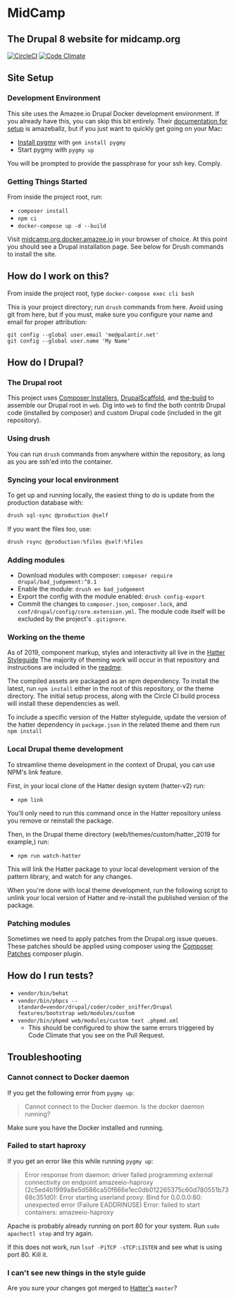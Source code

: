 # MidCamp
## The Drupal 8 website for midcamp.org
[![CircleCI](https://circleci.com/gh/MidCamp/midcamp.svg?style=shield)](https://circleci.com/gh/MidCamp/midcamp)
[![Code Climate](https://codeclimate.com/github/MidCamp/midcamp/badges/gpa.svg)](https://codeclimate.com/github/MidCamp/midcamp)

## Site Setup

###  Development Environment

This site uses the Amazee.io Drupal Docker development environment. If you already have this, you can skip this bit entirely. Their [documentation for setup](https://docs.amazee.io/local_docker_development/local_docker_development.html) is amazeballz, but if you just want to quickly get going on your Mac:

- [Install pygmy](https://docs.amazee.io/local_docker_development/pygmy.html) with `gem install pygmy`
- Start pygmy with `pygmy up`

You will be prompted to provide the passphrase for your ssh key. Comply.


### Getting Things Started

From inside the project root, run:

- `composer install`
- `npm ci`
- `docker-compose up -d --build`

Visit [midcamp.org.docker.amazee.io](http://midcamp.org.docker.amazee.io) in your browser of choice.  At this point you should see a Drupal installation page.  See below for Drush commands to install the site.  

## How do I work on this?

From inside the project root, type `docker-compose exec cli bash`

This is your project directory; run `drush` commands from here. Avoid using git from here, but if you must, make sure you configure your name and email for proper attribution:

```
git config --global user.email 'me@palantir.net'
git config --global user.name 'My Name'
```

## How do I Drupal?

### The Drupal root

This project uses [Composer Installers](https://github.com/composer/installers), [DrupalScaffold](https://github.com/drupal-composer/drupal-scaffold), and [the-build](https://github.com/palantirnet/the-build) to assemble our Drupal root in `web`. Dig into `web` to find the both contrib Drupal code (installed by composer) and custom Drupal code (included in the git repository).

### Using drush

You can run `drush` commands from anywhere within the repository, as long as you are ssh'ed into the container.

### Syncing your local environment

To get up and running locally, the easiest thing to do is update from the production database with:

```bash
drush sql-sync @production @self
```

If you want the files too, use:

```bash
drush rsync @production:%files @self:%files
```

### Adding modules

* Download modules with composer: `composer require drupal/bad_judgement:^8.1`
* Enable the module: `drush en bad_judgement`
* Export the config with the module enabled: `drush config-export`
* Commit the changes to `composer.json`, `composer.lock`, and `conf/drupal/config/core.extension.yml`. The module code itself will be excluded by the project's `.gitignore`.

### Working on the theme

As of 2019, component markup, styles and interactivity all live in the [Hatter Styleguide](https://github.com/MidCamp/hatter-v2)
The majority of theming work will occur in that repository and instructions are included in the [readme](https://github.com/MidCamp/hatter-v2/blob/master/README.md). 

The compiled assets are packaged as an npm dependency. To install the latest, run `npm install` either in the root of this
repository, or the theme directory. The initial setup process, along with the Circle CI build process will install these
dependencies as well.

To include a specific version of the Hatter styleguide, update the version of the hatter dependency in `package.json` in
the related theme and them run `npm install`

### Local Drupal theme development

To streamline theme development in the context of Drupal, you can use NPM's link feature. 

First, in your local clone of the Hatter design system (hatter-v2) run:

* `npm link`

You'll only need to run this command once in the Hatter repository unless you remove or reinstall the package.

Then, in the Drupal theme directory (web/themes/custom/hatter_2019 for example,) run:

* `npm run watch-hatter`

This will link the Hatter package to your local development version of the pattern library, and watch for any changes.

When you're done with local theme development, run the following script to unlink your local version of Hatter and
re-install the published version of the package.

### Patching modules

Sometimes we need to apply patches from the Drupal.org issue queues. These patches should be applied using composer using the [Composer Patches](https://github.com/cweagans/composer-patches) composer plugin.

## How do I run tests?

* `vendor/bin/behat`
* `vendor/bin/phpcs --standard=vendor/drupal/coder/coder_sniffer/Drupal features/bootstrap web/modules/custom`
* `vendor/bin/phpmd web/modules/custom text .phpmd.xml`
  * This should be configured to show the same errors triggered by Code Climate that you see on the Pull Request.

## Troubleshooting

### Cannot connect to Docker daemon
If you get the following error from `pygmy up`:
> Cannot connect to the Docker daemon. Is the docker daemon running?

Make sure you have the Docker installed and running.

### Failed to start haproxy
If you get an error like this while running `pygmy up`:
> Error response from daemon: driver failed programming external connectivity on endpoint amazeeio-haproxy (2c5ed4b1999a8e5d586ca50f666e1ec0db012265375c60d780551b7368c351d0): Error starting userland proxy: Bind for 0.0.0.0:80: unexpected error (Failure EADDRINUSE)
> Error: failed to start containers: amazeeio-haproxy

Apache is probably already running on port 80 for your system. Run `sudo apachectl stop` and try again.

If this does not work, run `lsof -PiTCP -sTCP:LISTEN` and see what is using port 80. Kill it.

### I can't see new things in the style guide

Are you sure your changes got merged to [Hatter's](https://github.com/MidCamp/hatter-v2) `master`?